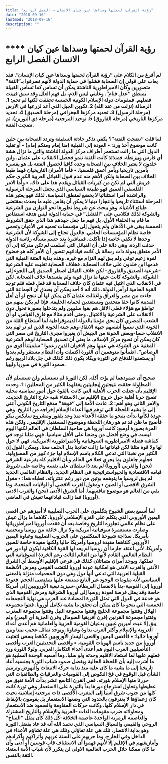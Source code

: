 ```yaml
---
title: "رؤية القرآن، لحمتها وسداها عين كيان الانسان – الفصل الرابع"
date: "2018-09-16"
lastmod: "2018-09-16"
description: ""
---
```

# **** **رؤية القرآن لحمتها وسداها عين كيان الانسان الفصل الرابع**

### لم أفرغ من الكلام على “رؤية القرآن لحمتها وسداها عين كيان الإنسان”. فقد يعاب علي قولي إن الصحابة فشلوا في حماية الدولة لأنهم تصرفوا بـ”الثقة” متصورين وكأن الامبراطورية الناشئة يمكن أن تساس كما تساس القبيلة بمنطق “عدل فنام”. وغايتي ليس الذم، بل فهم العلل وقد سبق فبينت فضلهم. فمقومات دولة الإسلام الكونية الخمسة تحققت لكنها لم تحم: 1. الرسالة (نزلت من عند الله) 2. تكوين الجيل الذي أعد لزرعها في الارض (مرحلة الرسول) 3. تحديد مركزها الجغرافي (مرحلة الصديق) 4. تحديد مركزها التاريخي (مرحلة الفاروق) 5. توحيد المرجعية (مرحلة ذي النورين). ثم نضجت الفتنة.

### لما قلت “نضجت الفتنة”؟ يكفي تذكر حادثة السقيفة وتردد الصحابة بين حلين كانت موضوع أخذ ورد: • العودة إلى القبلية (منا إمام ومنكم إمام) • أو تقليد الدول التي ما زالت تستعمر أطراف مركز الدولة الناشئة والتي ما تزال هشة أي فارس وبيزنطة. فمنذئذ كانت الفتنة تنمو فحصل الانقلاب على عثمان. وابن خلدون لا يعتبر الخلاف بين الصحابة وحده كافيا لحصول الفتنة بل هو يفسره بأمرين تاريخيا وبأمر أعمق فلسفيا. • فأما الأمران التاريخيان فهما طبعا الخلاف بين الصحابة ولكن الأهم منه عدم قبول القبائل العربية الكبرى حكم قريش التي لم تكن من كبريات القبائل ويقدم هذا على ذاك. • وأما الامر الفلسفي العميق فهو طبيعة السياسي الذي يجعل المرحلة الرسولية والراشدة أمرا استثنائيا لا يخضع لمنطق السياسة. لذلك فهو يعتبر هذه المرحلة استثناء تاريخيا واعجازا دينيا لا يمكن أن يقاس عليه ما يحدث بمقتضى طبائع الأشياء. وهو يبحث عن شروط تطورها نحو التوازن بين الشرعية والشوكة لذلك فكلامي على “الفشل” في حماية الدولة ليس هدفه استنقاص ما قام به الخلفاء الأول، بل فهم ما جعل جهدهم هذا الذي حقق الشروط الخمسة يبقى في الأذهان ولم يتحول إلى مؤسسات تحميه في الأعيان وتحمي خاصة نظام المؤسسات الحامي. فالدول تحتاج إلى الشوكة لأن الشرعية وحدها لا تكفي خاصة إذا تآكلت. فمباشرة بعد حسم مسألة رئاسة الدولة حدثت الردة. وهي دالة على أن القبائل التي أسلمت لم تكن مدركة إلى أن الأمر متعلق بدولة ذات رسالة بل كانت قياداتهم تتصور أن الأمر كله هو خضوع لقوة زعيم توفي ولم يبق لهم التزام مع غيره. وهذه بداية الفتنة القبلية التي قدمها ابن خلدون على خلاف الصحابة. فخلاف الصحابة تغلبت عليه الشرعية -شرعية الصديق والفاروق- لكن خلاف القبائل اضطر الصديق إلى اللجوء إلى الشوكة. والشوكة كانت حينها ما تزال قوية ولم يفسدها خلاف الصحابة. لكن في الانقلاب الذي اغتيل فيه عثمان كان خلاف الصحابة قد فعل فعله فلم توجد القوة الحامية لرأس الدولة. ذلك أنه لا أحد يمكن أن يصدق أن الجماعة التي جاءت من مصر والعراق واغتالت عثمان كان يمكن لها أن تنجح لو أن أهل المدينة كانوا حقا متحدين ومستعدين لحماية الخليفة. فإذا لم يكن بينهم من تواطؤ مع هؤلاء فعلى الاقل هم بقوا سلبيين ولم يتدخلوا بصورة تحول دون الانقلاب على الشرعية والاغتيال. وحتى أقدم مثالا مع فارق القياس، لو أن الشعب المصري كان بحق مؤمنا بالدولة الديموقراطية لما أستطاع القلة من الخونة الذي سموا أنفسهم جبهة الانقاذ-وهم جبنة الخونة الذين لم نر لهم بعد الانقلاب حسا-وبعض الخونة من الجيش أن يغيروا مجرى التاريخ في مصر التي كان يمكن أن تصبح مركز الإسلام. ما يعني أن تصديق الصحابة لوهم الشرعية المغنية عن الشوكة هي عينها وهم الاخوان الذين زعموا “سلميتنا أقوى من الرصاص”. اطمأنوا متوهمين أن الثورة اكتملت وأن النظام مستقر ولم يعدوا أو يستعدوا للدفاع عن الثورة ويكاد يكون ذلك كذلك في جل بلاد الربيع رغم صمود الثورة في سوريا وليبيا.

### صحيح أن صمودهما لم يؤت أكله. لكن الثورة لم تستسلم ولن تستسلم لأن المطاولة حققت نتيجتين إيجابيتين يغفلهما الكثير من المحللين: 1. وحدت الإقليم بأن جعلت الحرب الأهلية التي كانت بالقوة حول أمور سياسية محلية تصبح حربا أهلية حول خروج الإقليم من الاستثناء شبه خارج التاريخ الحديث. والامر الثاني وهو أهم: 2. عادت الأمة إلى “فوهة” مدفع التاريخ الكوني أعني إلى ما يشبه اللحظة التي توهم فيها أعداء الإسلام إخراجه من التاريخ. وهي عودة لكأنها بدأت بمحو ما حققه الأعداء منذ وعد بلفور ومشروع سايكس بيكو فأصبح ما ظن قد تم هو رهان اللحظة وموضوع المستقبل الإقليمي. ولكن هذه المرة بصورة أوسع: كانت أوروبا هي صاحبة السلطان في العالم لكنها اليوم ليست في وضع أفضل من وضعنا على الأقل سياسيا. فهي مثلنا توجد في كماشة فضلة الامبراطورية السوفياتية والامبراطورية الامريكية. فهي لا حول لها ولا قوة مثلنا لكن قياداتها ما زالت تعادينا بدل الحلف معنا. ويمكن القول إن الكثير من نخبنا التي تدعي الكلام باسم الإسلام لها جزء كبير من المسؤولية. فجلهم جاهلون بما يجري فعلا في العالم وبأن الاقليم كله بفرعية الشرقي (نحن) والغربي (أوروبا) لم يعد ذا سلطان على نفسه وخاصة على شروط قيامه الاقتصادية والجيواستراتيجية في النظام الجديد. والنظام العالمي الجديد لم يبق لروسيا ما يتوهمه بوتين من دور رغم عنترياته. قطباه هما: • مغول الشرق الاقصى أو الصين • ومغول الغرب الاقصى أو الولايات المتحدة. وما بقي من العالم هو موضوع تنافسهما. أما الشرق الأدنى (نحن) والغرب الادنى (أوروبا) فما زالت قياداتهما تعيش في الماضي.

### لما أسمع بعض الشيوخ يتكلمون على الحرب الصليبية لا أميزهم عن اقصى اليمين الأوروبي الذي يتكلم على الغزو الإسلامي لأوروبا. كلاهما ما يزال عيش على نظام عالمي تجاوزه التاريخ وخاصة بعد أن فقدت أوروبا امبراطورياتها وصارت مستعمرة سوفياتية أمريكية ولا تزال خائفة من روسيا ومحتمية بأمريكا. سذاجة شيوخنا المتكلمين على الحروب الصليبية وغباوة اليمين الأوروبي كلتاهما مفيدة لروسيا وأمريكا حاليا ولكنها مفيدة خاصة للصين وأمريكا، لأني اعتقد جازما أن روسيا لم يعد لها القوة الكافية ليكون لها دور في النظام العالمي القادم لأنها من العالم الثالث رغم الخردة السوفياتية التي تملكها. ويوجد أمران متماثلان كذلك في فرعي الإقليم الأوسط أي الشرق الأدنى والغرب الادنى هو امكانية عودة أوروبا للتفتت القومي ومرض الأنظمة القبلية العربية التي تدعي أنها دول وهي دون المحميات منزلة بالمعنى السياسي لأنه مقومات الوجود غير التابع ممتنعة عليها بمقتضى الحجم. فعودة أوروبا إلى القومية-بدأ بالانفصال البريطاني-سيزيد تبعية الأوروبيين إلى أمريكا خاصة وقد يمثل فرصة لعودة روسيا إلى أوروبا الشرقية ومرض القومية الذي هو خدعة في الدول التي تمثل الثورة المضادة عند العرب هي نهاية التجمعات الخمسة التي بنحو ما كان يمكن أن تحقق ما يشبه تكامل أوروبا. فتتوا مجموعة الهلال وفتتوا مجموعة الخليج وفتتوا مجموعة النيل وفتتوا مجموعة المغرب وفتتوا مجموعة القرنين (قرن أفريقيا الصومال وقرن الجزية أي اليمن) ولم يبق إلا عبث أميرين غبيين يدعيان القومية العربية والعلمانية هم أعدى أعداء العروبة والإسلام وأكثر العرب بداوة وغباوة. ويوجد تماثل عجيب بيننا وبين أوروبا حاليا: • فأقصى اليمين واقصى اليسار الأوروبيين كلاهما يسعى لتفتيت أوروبا من جديد باسم الهويات القومية. • واقصى التحديثيين العرب وأقصى التأصيليين العرب اليوم هم أعدى أعداء التكامل العربي. ولولا الثورة ورد فعلهم عليها لما استعاد الاقليم وحدته ولو سلبا. وما أسميه الوحدة السلبية هو ما أشرت إليه بأن اللحظة الحالية وبفضل صمود شباب الثورة بجنسيه أعاد تاريخنا إلى ما يشبه ما كان عليه منذ بداية حركة الانبعاث والنهوض وترميم الشأن قبل الوقوع في فخ النكوص إلى القوميات والعرقيات والطائفيات التي حررنا منها الإسلام بثورته. ففي القرن التاسع عشر بدأت الأمة تفيق من غطيطها وتحاول استرجاع دورها بدأ بالثورة على الاستعمار وهي ثورة كانت كلها من جنوب شرق آسيا إلى المغرب الأقصى ذات مرجعية إسلامية بحيث كان زعماؤها لا يعترفون بالحدود التي وضعها الاستعمار بل يقومون بالإيقاظ في دار الإسلام كلها. وكانت حركات المقاومة والصمود ضد الاستعمار ومحاولاته ضرب مقومات الذات -العربية والإسلام والتاريخ المشترك والعاصمة الرمزية الواحدة عاصمة الخلافة-كل ذلك كان يمثل “المناخ” الروحي والقيمي والسياق السياسي الذي نحمد الله أنه قد عاد بفضل الثورة وهو بداية الانتصار. تلك هي علة تفاؤلي وتلك هي علة تشاؤم الأعداء في الداخل وفي الخارج. وما حربهم على السنة عربهم وأتراكهم وأكرادهم وأمازيغيهم في الإقليم إلا لأنهم فهموا أن الاستئناف قاب قوسين أو أدنى وأن ما كان ممكنا خلال الحرب العالمية الاولى لن يتكرر لأن شباب الأمة استعاد الثقة بالنفس.

###